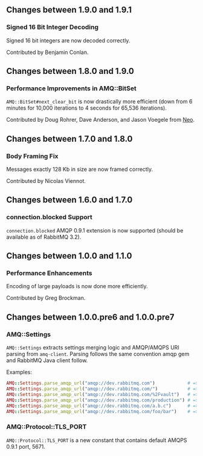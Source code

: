 ## Changes between 1.9.0 and 1.9.1

### Signed 16 Bit Integer Decoding

Signed 16 bit integers are now decoded correctly.

Contributed by Benjamin Conlan.


## Changes between 1.8.0 and 1.9.0

### Performance Improvements in AMQ::BitSet

`AMQ::BitSet#next_clear_bit` is now drastically more efficient
(down from 6 minutes for 10,000 iterations to 4 seconds for 65,536 iterations).

Contributed by Doug Rohrer, Dave Anderson, and Jason Voegele from
[Neo](http://www.neo.com).


## Changes between 1.7.0 and 1.8.0

### Body Framing Fix

Messages exactly 128 Kb in size are now framed correctly.

Contributed by Nicolas Viennot.


## Changes between 1.6.0 and 1.7.0

### connection.blocked Support

`connection.blocked` AMQP 0.9.1 extension is now supported
(should be available as of RabbitMQ 3.2).


## Changes between 1.0.0 and 1.1.0

### Performance Enhancements

Encoding of large payloads is now done more efficiently.

Contributed by Greg Brockman.


## Changes between 1.0.0.pre6 and 1.0.0.pre7

### AMQ::Settings

`AMQ::Settings` extracts settings merging logic and AMQP/AMQPS URI parsing from `amq-client`.
Parsing follows the same convention amqp gem and RabbitMQ Java client follow.

Examples:

``` ruby
AMQ::Settings.parse_amqp_url("amqp://dev.rabbitmq.com")            # => vhost is nil, so default (/) will be used
AMQ::Settings.parse_amqp_url("amqp://dev.rabbitmq.com/")           # => vhost is an empty string
AMQ::Settings.parse_amqp_url("amqp://dev.rabbitmq.com/%2Fvault")   # => vhost is /vault
AMQ::Settings.parse_amqp_url("amqp://dev.rabbitmq.com/production") # => vhost is production
AMQ::Settings.parse_amqp_url("amqp://dev.rabbitmq.com/a.b.c")      # => vhost is a.b.c
AMQ::Settings.parse_amqp_url("amqp://dev.rabbitmq.com/foo/bar")    # => ArgumentError
```


### AMQ::Protocol::TLS_PORT

`AMQ::Protocol::TLS_PORT` is a new constant that contains default AMQPS 0.9.1 port,
5671.
